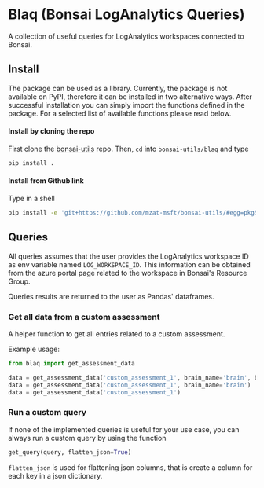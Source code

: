 # Blaq (Bonsai LogAnalytics Queries)

A collection of useful queries for LogAnalytics workspaces connected to
Bonsai.

## Install

The package can be used as a library.  Currently, the package is not available
on PyPI, therefore it can be installed in two alternative ways.
After successful installation you can simply import the functions defined in
the package.  For a selected list of available functions please read below.

#### Install by cloning the repo

First clone the [bonsai-utils](https://github.com/mzat-msft/bonsai-utils) repo.
Then, `cd` into `bonsai-utils/blaq` and type

```bash
pip install .
```

#### Install from Github link

Type in a shell

```bash
pip install -e 'git+https://github.com/mzat-msft/bonsai-utils/#egg=pkg&subdirectory=blaq'
```

## Queries

All queries assumes that the user provides the LogAnalytics workspace ID as
env variable named `LOG_WORKSPACE_ID`.  This information can be obtained from
the azure portal page related to the workspace in Bonsai's Resource Group.

Queries results are returned to the user as Pandas' dataframes.

### Get all data from a custom assessment

A helper function to get all entries related to a custom assessment.

Example usage:

```python
from blaq import get_assessment_data

data = get_assessment_data('custom_assessment_1', brain_name='brain', brain_version='21')
data = get_assessment_data('custom_assessment_1', brain_name='brain')
data = get_assessment_data('custom_assessment_1')
```

### Run a custom query

If none of the implemented queries is useful for your use case, you can
always run a custom query by using the function

```python
get_query(query, flatten_json=True)
```

`flatten_json` is used for flattening json columns, that is create a column
for each key in a json dictionary.
